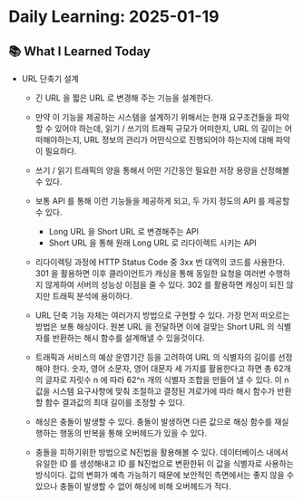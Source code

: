 # Daily Learning: 2025-01-19

## 📚 What I Learned Today
- URL 단축기 설계
    - 긴 URL 을 짧은 URL 로 변경해 주는 기능을 설계한다.
    - 만약 이 기능을 제공하는 시스템을 설계하기 위해서는 현재 요구조건들을 파악할 수 있어야 하는데, 읽기 / 쓰기의 트래픽 규모가 어떠한지, URL 의 길이는 어떠해야하는지, URL 정보의 관리가 어떤식으로 진행되어야 하는지에 대해 파악이 필요하다.
    - 쓰기 / 읽기 트래픽의 양을 통해서 어떤 기간동안 필요한 저장 용량을 산정해볼 수 있다.
    - 보통 API 를 통해 이런 기능들을 제공하게 되고, 두 가지 정도의 API 를 제공할 수 있다.
        - Long URL 을 Short URL 로 변경해주는 API
        - Short URL 을 통해 원래 Long URL 로 리다이렉트 시키는 API
    - 리다이렉팅 과정에 HTTP Status Code 중 3xx 번 대역의 코드를 사용한다. 301 을 활용하면 이후 클라이언트가 캐싱을 통해 동일한 요청을 여러번 수행하지 않게하여 서버의 성능상 이점을 줄 수 있다. 302 를 활용하면 캐싱이 되진 않지만 트래픽 분석에 용이하다.

    - URL 단축 기능 자체는 여러가지 방법으로 구현할 수 있다. 가장 먼저 떠오르는 방법은 보통 해싱이다. 원본 URL 을 전달하면 이에 걸맞는 Short URL 의 식별자를 반환하는 해시 함수를 설계해낼 수 있을것이다.
    - 트래픽과 서비스의 예상 운영기간 등을 고려하여 URL 의 식별자의 길이를 선정해야 한다. 숫자, 영어 소문자, 영어 대문자 세 가지를 활용한다고 하면 총 62개의 글자로 자릿수 n 에 따라 62^n 개의 식별자 조합을 만들어 낼 수 있다. 이 n 값을 시스템 요구사항에 맞춰 조절하고 결정된 겨로가에 따라 해시 함수가 반환할 함수 결과값의 최대 길이를 조정할 수 있다.
    - 해싱은 충돌이 발생할 수 있다. 충돌이 발생하면 다른 값으로 해싱 함수를 재실행하는 행동의 반복을 통해 오버헤드가 있을 수 있다.
    - 충돌을 피하기위한 방법으로 N진법을 활용해볼 수 있다. 데이터베이스 내에서 유일한 ID 를 생성해내고 ID 를 N진법으로 변환한뒤 이 값을 식별자로 사용하는 방식이다. 값의 변화가 예측 가능하기 때문에 보안적인 측면에서는 좋지 않을 수 있으나 충돌이 발생할 수 없어 해싱에 비해 오버헤드가 적다.

